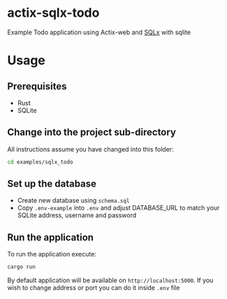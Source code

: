 # actix-sqlx-todo

Example Todo application using Actix-web and [SQLx](https://github.com/launchbadge/sqlx) with sqlite

# Usage

## Prerequisites

* Rust
* SQLite

## Change into the project sub-directory

All instructions assume you have changed into this folder:

```bash
cd examples/sqlx_todo
```

## Set up the database

* Create new database using `schema.sql`
* Copy `.env-example` into `.env` and adjust DATABASE_URL to match your SQLite address, username and password 

## Run the application

To run the application execute:

```bash
cargo run
```

By default application will be available on `http://localhost:5000`. If you wish to change address or port you can do it inside `.env` file

